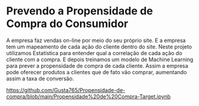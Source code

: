 # Prevendo a Propensidade de Compra do Consumidor
A empresa faz vendas on-line por meio do seu próprio site.
E a empresa tem um mapeamento de cada ação do cliente dentro do site.
Neste projeto utilizamos Estatística para entender qual a correlação de cada ação do cliente com a compra.
E depois treinamos um modelo de Machine Learning para prever a propensidade de compra de cada cliente.
Assim a empresa pode oferecer produtos a clientes que de fato vão comprar, aumentando assim a taxa de conversão.

https://github.com/Gusta765/Propensidade-de-compra/blob/main/Propensidade%20de%20Compra-Target.ipynb
